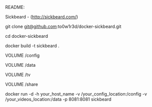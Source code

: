 README:

Sickbeard - (http://sickbeard.com/)

git clone git@github.com:to0w1r3d/docker-sickbeard.git 

cd docker-sickbeard 

docker build -t sickbeard .  

VOLUME /config

VOLUME /data

VOLUME /tv

VOLUME /share

docker run -d -h your_host_name -v /your_config_location:/config -v /your_videos_location:/data -p 8081:8081 sickbeard
